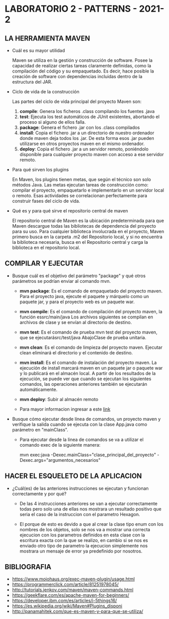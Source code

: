 # **LABORATORIO 2 - PATTERNS - 2021-2**

## **LA HERRAMIENTA MAVEN**

+ Cuál es su mayor utilidad

	Maven se utiliza en la gestión y construcción de software. Posee la capacidad de realizar ciertas tareas claramente definidas, como la compilación del código y su empaquetado. Es decir, hace posible la creación de software con dependencias incluidas dentro de la estructura del JAR.
	
+ Ciclo de vida de la construcción

	Las partes del ciclo de vida principal del proyecto Maven son:
	
	1. **compile**: Genera los ficheros .class compilando los fuentes .java
	2. **test**: Ejecuta los test automáticos de JUnit existentes, abortando el proceso si alguno de ellos falla.
	3. **package**: Genera el fichero .jar con los .class compilados
	4. **install**: Copia el fichero .jar a un directorio de nuestro ordenador donde maven deja todos los .jar. De esta forma esos .jar pueden utilizarse en otros proyectos maven en el mismo ordenador.
	5. **deploy**: Copia el fichero .jar a un servidor remoto, poniéndolo disponible para cualquier proyecto maven con acceso a ese servidor remoto.

+ Para qué sirven los plugins

	En Maven, los plugins tienen metas, que según el técnico son solo métodos Java. Las metas ejecutan tareas de construcción como: compilar el proyecto, empaquetarlo e implementarlo en un servidor local o remoto. Esas actividades se correlacionan perfectamente para construir fases del ciclo de vida.

+ Qué es y para qué sirve el repositorio central de maven

	El repositorio central de Maven es la ubicación predeterminada para que Maven descargue todas las bibliotecas de dependencia del proyecto para su uso. Para cualquier biblioteca involucrada en el proyecto, Maven primero busca en la carpeta .m2 del Repositorio local, y si no encuentra la biblioteca necesaria, busca en el Repositorio central y carga la biblioteca en el repositorio local.

## **COMPILAR Y EJECUTAR**

+ Busque cuál es el objetivo del parámetro "package" y qué otros parámetros se podrían enviar al comando mvn.

	+ **mvn package**: Es el comando de empaquetado del proyecto maven. Para el proyecto java, ejecute el paquete y márquelo como un paquete jar, y para el proyecto web es un paquete war.
	
	+ **mvn compile**: Es el comando de compilación del proyecto maven, la función essrc/main/java Los archivos siguientes se compilan en archivos de clase y se envían al directorio de destino.
	
	+ **mvn test**: Es el comando de prueba mvn test del proyecto maven, que se ejecutarásrc/test/java AbajoClase de prueba unitaria.
	
	+ **mvn clean**: Es el comando de limpieza del proyecto maven. Ejecutar clean eliminará el directorio y el contenido de destino.
	
	+ **mvn install**: Es el comando de instalación del proyecto maven. La ejecución de install marcará maven en un paquete jar o paquete war y lo publicará en el almacén local.
	A partir de los resultados de la ejecución, se puede ver que cuando se ejecutan los siguientes comandos, las operaciones anteriores también se ejecutarán automáticamente.
	
	+ **mvn deploy**: Subir al almacén remoto
	
	+ Para mayor informacion ingresar a este [link](http://tutorials.jenkov.com/maven/maven-commands.html)
	
+ Busque cómo ejecutar desde línea de comandos, un proyecto maven y verifique la salida cuando se ejecuta con la clase App.java como parámetro en "mainClass".

	+ Para ejecutar desde la linea de comandos se va a utilizar el comando exec de la siguiente manera:
	
	
		mvn exec:java -Dexec.mainClass="clase_principal_del_proyecto" -Dexec.args="argumentos_necesarios"
		
	
## HACER EL ESQUELETO DE LA APLICACION

+ ¿Cuál(es) de las anteriores instrucciones se ejecutan y funcionan correctamente y por qué?

	+ De las 4 instrucciones anteriores se van a ejecutar correctamente todas pero solo una de ellas nos mostrara un resultado positivo que seria el caso de la instruccion con el parametro Hexagon.
	
	+ El porque de esto es devido a que al crear la clase tipo enum con los nombres de los objetos, solo se nos va a mostrar una correcta ejecucion con los parametros definidos en esta clase con la escritura exacta con la que se realizo, en cambio si se nos es enviado otro tipo de parametro la ejecucion simplemente nos mostrara un mensaje de error ya predefinido por nosotros.
	
## BIBLIOGRAFIA

+ <https://www.mojohaus.org/exec-maven-plugin/usage.html>
+ <https://programmerclick.com/article/81251978045/>
+ <http://tutorials.jenkov.com/maven/maven-commands.html>
+ <https://geekflare.com/es/apache-maven-for-beginners/>
+ <https://developer.ibm.com/es/articles/j-5things16/>
+ <https://es.wikipedia.org/wiki/Maven#Plugins_disponi>
+ <http://panamahitek.com/que-es-maven-y-para-que-se-utiliza/>